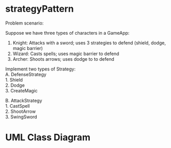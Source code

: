 # strategyPattern

Problem scenario:

Suppose we have three types of characters in a GameApp:

1. Knight: Attacks with a sword; uses 3 strategies to defend (shield, dodge, magic barrier)  
2. Wizard: Casts spells; uses magic barrier to defend  
3. Archer: Shoots arrows; uses dodge to to defend  

Implement two types of Strategy:  
A.  DefenseStrategy  
     1. Shield  
     2. Dodge  
     3. CreateMagic  

B.  AttackStrategy  
     1.  CastSpell  
     2.  ShootArrow  
     3.  SwingSword  

# UML Class Diagram
